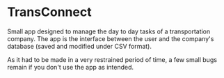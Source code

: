 # TransConnect

Small app designed to manage the day to day tasks of a transportation company. The app is the interface between the user and the company's database (saved and modified under CSV format).

As it had to be made in a very restrained period of time, a few small bugs remain if you don't use the app as intended.

